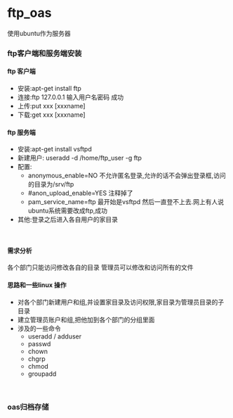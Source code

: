 # ftp_oas
使用ubuntu作为服务器
<br>
### ftp客户端和服务端安装
#### ftp 客户端
 * 安装:apt-get install ftp
 * 连接:ftp 127.0.0.1 输入用户名密码 成功
 * 上传:put xxx [xxxname]
 * 下载:get xxx [xxxname]

#### ftp 服务端
 * 安装:apt-get install vsftpd
 * 新建用户: useradd -d /home/ftp_user -g ftp
 * 配置:
     * anonymous_enable=NO  不允许匿名登录,允许的话不会弹出登录框,访问的目录为/srv/ftp
     * #anon_upload_enable=YES 注释掉了
     * pam_service_name=ftp 最开始是vsftpd 然后一直登不上去.网上有人说ubuntu系统需要改成ftp,成功 
 * 其他:登录之后进入各自用户的家目录
<br>

#### 需求分析
各个部门只能访问修改各自的目录
管理员可以修改和访问所有的文件
<br>

#### 思路和一些linux 操作
 * 对各个部门新建用户和组,并设置家目录及访问权限,家目录为管理员目录的子目录 
 * 建立管理员账户和组,把他加到各个部门的分组里面
 * 涉及的一些命令
     * useradd / adduser
     * passwd
     * chown
     * chgrp
     * chmod
     * groupadd

<br>

### oas归档存储 